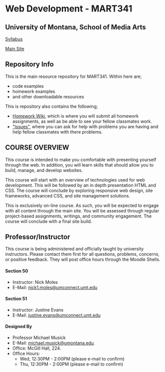 # Web Development - MART341
## University of Montana, School of Media Arts

[Syllabus](https://montana-media-arts.github.io/mart341-webDev/modules/course-info/Syllabus-mart341/)

[Main Site](https://montana-media-arts.github.io/mart341-webDev/)

## Repository Info

This is the main resource repository for MART341. Within here are;

- code examples
- homework examples
- and other downloadable resources

This is repository also contains the following;

- [Homework Wiki](https://github.com/Montana-Media-Arts/341-work/wiki), which is where you will submit all homework assignments, as well as be able to see your fellow classmates work.
- ["Issues"](https://github.com/Montana-Media-Arts/341-work/issues), where you can ask for help with problems you are having and help fellow classmates with there problems. 

## COURSE OVERVIEW
This course is intended to make you comfortable with presenting yourself through the web. In addition, you will learn skills that should allow you to build, manage, and develop websites.

This course will start with an overview of technologies used for web development. This will be followed by an in depth presentation HTML and CSS. The course will conclude by exploring responsive web design, site frameworks, advanced CSS, and site management solutions.

This is exclusively on-line course. As such, you will be expected to engage with all content through the main site. You will be assessed through regular project-based assignments, writings, and community engagement. The course will conclude with a final site build.


## Professor/Instructor

This course is being administered and officially taught by university instructors. Please contact them first for all questions, problems, concerns, or positive feedback. They will post office hours through the Moodle Shells.

#### Section 50

- Instructor: Nick Moles
- E-Mail: [nick1.moles@umconnect.umt.edu](mailto:nick1.moles@umconnect.umt.edu)

#### Section 51

- Instructor: Justine Evans
- E-Mail: [justine.evans@umconnect.umt.edu](mailto:justine.evans@umconnect.umt.edu)


#### Designed By

- Professor Michael Musick
- E-Mail: [michael.musick@umontana.edu](mailto:michael.musick@umontana.edu).
- Office: McGill Hall, 224.
- Office Hours:
    - Wed, 12:30PM - 2:00PM (please e-mail to confirm)
    - Thu, 12:30PM - 2:00PM (please e-mail to confirm)
